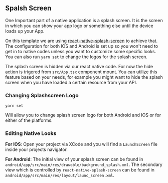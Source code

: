 ## Spalsh Screen

One Important part of a native application is a splash screen. It is the screen in which you can show your app logo or something else until the device loads up your App.

On this template we are using [react-native-splash-screen](https://www.npmjs.com/package/react-native-splash-screen) to achieve that. The configuration for both IOS and Android is set up so you won't need to get in to native codes unless you want to customize some specific looks. You can also run `yarn set` to change the logos for the splash screen.

The splash screen is hidden via our react native code. For now the hide action is trigered from `src/App.tsx` component mount. You can utilize this feature based on your needs, for example you might want to hide the splash screen when you have loaded a certain resource from your API.

### Changing Splashscreen Logo

```
yarn set
```

Will allow you to change splash screen logo for both Android and IOS or for either of the platforms.

### Editing Native Looks

**For IOS**: Open your project via XCode and you will find a `LaunchScreen` file inside your projects navigator.

**For Android**: The initial view of your splash screen can be found in `android/app/src/main/res/drawable/background_splash.xml`. The secondary view which is controlled by `react-native-splash-screen` can be found in `android/app/src/main/res/layout/launc_screen.xml`.
